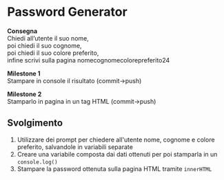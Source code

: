 Password Generator
===
**Consegna**  
Chiedi all’utente il suo nome,  
poi chiedi il suo cognome,  
poi chiedi il suo colore preferito,  
infine scrivi sulla pagina nomecognomecolorepreferito24  

**Milestone 1**  
Stampare in console il risultato (commit->push)  

**Milestone 2**  
Stamparlo in pagina in un tag HTML (commit->push)  

## Svolgimento
1. Utilizzare dei prompt per chiedere all'utente nome, cognome e colore preferito, salvandole in variabili separate
2. Creare una variabile composta dai dati ottenuti per poi stamparla in un `console.log()`
3. Stampare la password ottenuta sulla pagina HTML tramite `innerHTML`
